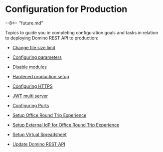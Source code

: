 # Configuration for Production

--8<-- "future.md"

Topics to guide you in completing configuration goals and tasks in relation to deploying Domino REST API to production:

- [Change file size limit](changefilesize.md)

- [Configuring parameters](configparam.md)

- [Disable modules](disablemodule.md)

- [Hardened production setup](hardening.md)

- [Configuring HTTPS](httpsprod.md)

- [JWT multi server](jwtmultiserver.md)

- [Configuring Ports](prodports.md)

- [Setup Office Round Trip Experience](roundtrip.md)

- [Setup External IdP for Office Round Trip Experience](roundtripidp.md)

- [Setup Virtual Spreadsheet](virtualsheet.md)

- [Update Domino REST API](versionupdate.md)
